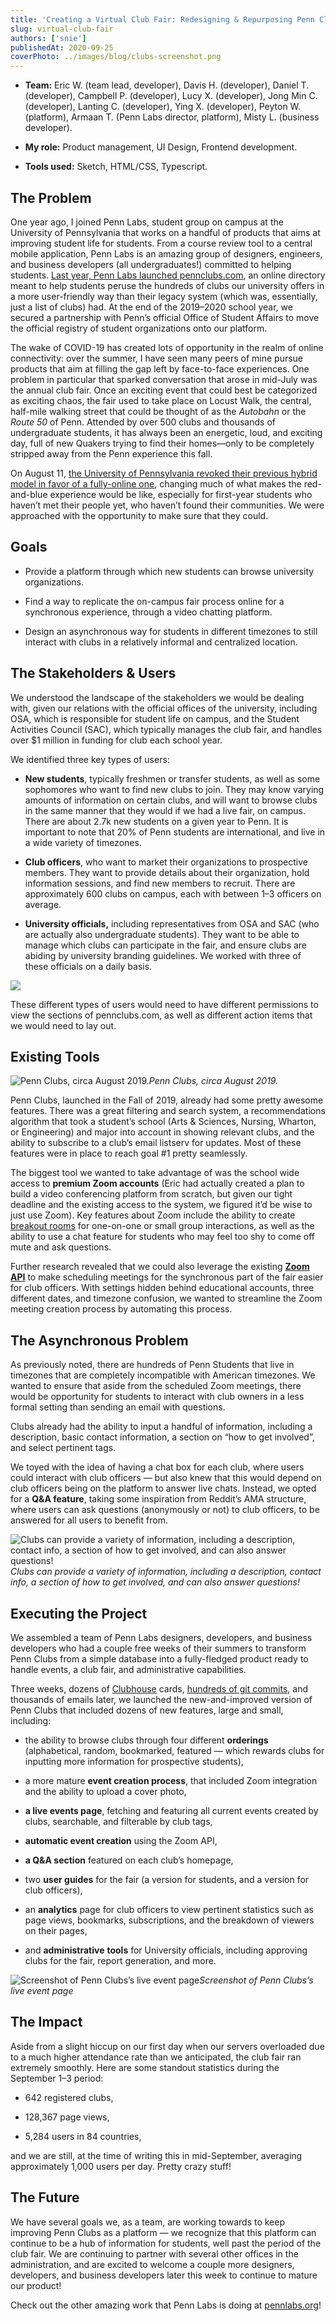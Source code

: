 ```yaml
---
title: 'Creating a Virtual Club Fair: Redesigning & Repurposing Penn Clubs'
slug: virtual-club-fair
authors: ['snie']
publishedAt: 2020-09-25
coverPhoto: ../images/blog/clubs-screenshot.png
---
```


- **Team:** Eric W. (team lead, developer), Davis H. (developer), Daniel T. (developer), Campbell P. (developer), Lucy X. (developer), Jong Min C. (developer), Lanting C. (developer), Ying X. (developer), Peyton W. (platform), Armaan T. (Penn Labs director, platform), Misty L. (business developer).

- **My role:** Product management, UI Design, Frontend development.

- **Tools used:** Sketch, HTML/CSS, Typescript.

## The Problem

One year ago, I joined Penn Labs, student group on campus at the University of Pennsylvania that works on a handful of products that aims at improving student life for students. From a course review tool to a central mobile application, Penn Labs is an amazing group of designers, engineers, and business developers (all undergraduates!) committed to helping students. [Last year, Penn Labs launched pennclubs.com](https://www.thedp.com/article/2020/08/penn-clubs-virtual-event-activities-fair), an online directory meant to help students peruse the hundreds of clubs our university offers in a more user-friendly way than their legacy system (which was, essentially, just a list of clubs) had. At the end of the 2019–2020 school year, we secured a partnership with Penn’s official Office of Student Affairs to move the official registry of student organizations onto our platform.

The wake of COVID-19 has created lots of opportunity in the realm of online connectivity: over the summer, I have seen many peers of mine pursue products that aim at filling the gap left by face-to-face experiences. One problem in particular that sparked conversation that arose in mid-July was the annual club fair. Once an exciting event that could best be categorized as exciting chaos, the fair used to take place on Locust Walk, the central, half-mile walking street that could be thought of as the _Autobahn_ or the _Route 50_ of Penn. Attended by over 500 clubs and thousands of undergraduate students, it has always been an energetic, loud, and exciting day, full of new Quakers trying to find their homes—only to be completely stripped away from the Penn experience this fall.

On August 11, [the University of Pennsylvania revoked their previous hybrid model in favor of a fully-online one](https://www.thedp.com/article/2020/08/penn-fall-2020-move-online-remote), changing much of what makes the red-and-blue experience would be like, especially for first-year students who haven’t met their people yet, who haven’t found their communities. We were approached with the opportunity to make sure that they could.

## Goals

- Provide a platform through which new students can browse university organizations.

- Find a way to replicate the on-campus fair process online for a synchronous experience, through a video chatting platform.

- Design an asynchronous way for students in different timezones to still interact with clubs in a relatively informal and centralized location.

## The Stakeholders & Users

We understood the landscape of the stakeholders we would be dealing with, given our relations with the official offices of the university, including OSA, which is responsible for student life on campus, and the Student Activities Council (SAC), which typically manages the club fair, and handles over \$1 million in funding for club each school year.

We identified three key types of users:

- **New students**, typically freshmen or transfer students, as well as some sophomores who want to find new clubs to join. They may know varying amounts of information on certain clubs, and will want to browse clubs in the same manner that they would if we had a live fair, on campus. There are about 2.7k new students on a given year to Penn. It is important to note that 20% of Penn students are international, and live in a wide variety of timezones.

- **Club officers**, who want to market their organizations to prospective members. They want to provide details about their organization, hold information sessions, and find new members to recruit. There are approximately 600 clubs on campus, each with between 1–3 officers on average.

- **University officials,** including representatives from OSA and SAC (who are actually also undergraduate students). They want to be able to manage which clubs can participate in the fair, and ensure clubs are abiding by university branding guidelines. We worked with three of these officials on a daily basis.

![](https://cdn-images-1.medium.com/max/3022/1*OtZ-hbb9sYHJTkObxWoE8w.png)

These different types of users would need to have different permissions to view the sections of pennclubs.com, as well as different action items that we would need to lay out.

## Existing Tools

![Penn Clubs, circa August 2019.](https://cdn-images-1.medium.com/max/2880/1*CaJmNJ9gmgJY9uj1kX5_Kg.png)_Penn Clubs, circa August 2019._

Penn Clubs, launched in the Fall of 2019, already had some pretty awesome features. There was a great filtering and search system, a recommendations algorithm that took a student’s school (Arts & Sciences, Nursing, Wharton, or Engineering) and major into account in showing relevant clubs, and the ability to subscribe to a club’s email listserv for updates. Most of these features were in place to reach goal #1 pretty seamlessly.

The biggest tool we wanted to take advantage of was the school wide access to **premium Zoom accounts** (Eric had actually created a plan to build a video conferencing platform from scratch, but given our tight deadline and the existing access to the system, we figured it’d be wise to just use Zoom). Key features about Zoom include the ability to create [breakout rooms](https://support.zoom.us/hc/en-us/articles/206476093-Enabling-breakout-rooms) for one-on-one or small group interactions, as well as the ability to use a chat feature for students who may feel too shy to come off mute and ask questions.

Further research revealed that we could also leverage the existing **[Zoom API](https://marketplace.zoom.us/docs/api-reference/zoom-api)** to make scheduling meetings for the synchronous part of the fair easier for club officers. With settings hidden behind educational accounts, three different dates, and timezone confusion, we wanted to streamline the Zoom meeting creation process by automating this process.

## The Asynchronous Problem

As previously noted, there are hundreds of Penn Students that live in timezones that are completely incompatible with American timezones. We wanted to ensure that aside from the scheduled Zoom meetings, there would be opportunity for students to interact with club owners in a less formal setting than sending an email with questions.

Clubs already had the ability to input a handful of information, including a description, basic contact information, a section on “how to get involved”, and select pertinent tags.

We toyed with the idea of having a chat box for each club, where users could interact with club officers — but also knew that this would depend on club officers being on the platform to answer live chats. Instead, we opted for a **Q&A feature**, taking some inspiration from Reddit’s AMA structure, where users can ask questions (anonymously or not) to club officers, to be answered for all users to benefit from.

![Clubs can provide a variety of information, including a description, contact info, a section of how to get involved, and can also answer questions!](https://cdn-images-1.medium.com/max/4004/1*0k3_UPEaApQ-Unou0ijniQ.png)_Clubs can provide a variety of information, including a description, contact info, a section of how to get involved, and can also answer questions!_

## Executing the Project

We assembled a team of Penn Labs designers, developers, and business developers who had a couple free weeks of their summers to transform Penn Clubs from a simple database into a fully-fledged product ready to handle events, a club fair, and administrative capabilities.

Three weeks, dozens of [Clubhouse](https://clubhouse.io/) cards, [hundreds of git commits](https://github.com/pennlabs/penn-clubs/), and thousands of emails later, we launched the new-and-improved version of Penn Clubs that included dozens of new features, large and small, including:

- the ability to browse clubs through four different **orderings** (alphabetical, random, bookmarked, featured — which rewards clubs for inputting more information for prospective students),

- a more mature **event creation process**, that included Zoom integration and the ability to upload a cover photo,

- **a live events page**, fetching and featuring all current events created by clubs, searchable, and filterable by club tags,

- **automatic event creation** using the Zoom API,

- **a Q&A section** featured on each club’s homepage,

- two **user guides** for the fair (a version for students, and a version for club officers),

- an **analytics** page for club officers to view pertinent statistics such as page views, bookmarks, subscriptions, and the breakdown of viewers on their pages,

- and **administrative** **tools** for University officials, including approving clubs for the fair, report generation, and more.

![Screenshot of Penn Clubs’s live event page](https://cdn-images-1.medium.com/max/2848/1*50-zae33skLcpvi2sbhQkA.png)_Screenshot of Penn Clubs’s live event page_

## The Impact

Aside from a slight hiccup on our first day when our servers overloaded due to a much higher attendance rate than we anticipated, the club fair ran extremely smoothly. Here are some standout statistics during the September 1–3 period:

- 642 registered clubs,

- 128,367 page views,

- 5,284 users in 84 countries,

and we are still, at the time of writing this in mid-September, averaging approximately 1,000 users per day. Pretty crazy stuff!

## The Future

We have several goals we, as a team, are working towards to keep improving Penn Clubs as a platform — we recognize that this platform can continue to be a hub of information for students, well past the period of the club fair. We are continuing to partner with several other offices in the administration, and are excited to welcome a couple more designers, developers, and business developers later this week to continue to mature our product!

Check out the other amazing work that Penn Labs is doing at [pennlabs.org](https://pennlabs.org/)!
